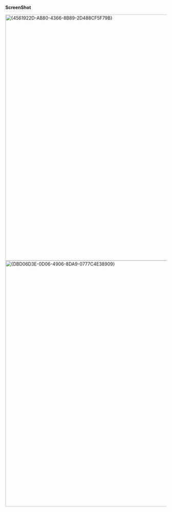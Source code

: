 **ScreenShot**
  
<img width="1366" height="768" alt="{4561922D-AB80-4366-8B89-2D488CF5F79B}" src="https://github.com/user-attachments/assets/c5dfc3bc-5534-437c-bb1b-55213734d3bb" />

<img width="1366" height="768" alt="{DBD06D3E-0D06-4906-8DA9-0777C4E38909}" src="https://github.com/user-attachments/assets/a934acd9-9b80-4639-9b3e-2ba36771f78e" />


